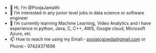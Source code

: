 - 👋 Hi, I’m @PoojaJamathi
- 👀 I’m interested in any junior level jobs in data science or software engineer
- 🌱 I’m currently learning Machine Learning, Video Analytics and i have experience in python, Java, C, C++, AWS, Google cloud, Microsoft Azure, etc
- 📫 How to reach me using my Email:- poojajcgowda@gmail.com or Phone:- 07424371696

<!---
PoojaJamathi/PoojaJamathi is a ✨ special ✨ repository because its `README.md` (this file) appears on your GitHub profile.
You can click the Preview link to take a look at your changes.
--->
